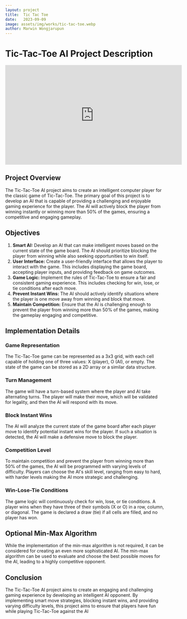 ```yaml
---
layout: project
title:  Tic Tac Toe
date:   2023-09-09
image: assets/img/works/tic-tac-toe.webp
author: Marwin Wongjarupun
---
```

# Tic-Tac-Toe AI Project Description


<iframe width="560" height="315" src="https://www.youtube.com/embed/ADqxZliNa3w?si=PNzxOcbePZFamSV5" title="YouTube video player" frameborder="0" allow="accelerometer; autoplay; clipboard-write; encrypted-media; gyroscope; picture-in-picture; web-share" allowfullscreen loading="lazy"></iframe>

## Project Overview

The Tic-Tac-Toe AI project aims to create an intelligent computer player for the classic game of Tic-Tac-Toe. The primary goal of this project is to develop an AI that is capable of providing a challenging and enjoyable gaming experience for the player. The AI will actively block the player from winning instantly or winning more than 50% of the games, ensuring a competitive and engaging gameplay.

## Objectives

1. **Smart AI:** Develop an AI that can make intelligent moves based on the current state of the game board. The AI should prioritize blocking the player from winning while also seeking opportunities to win itself.
2. **User Interface:** Create a user-friendly interface that allows the player to interact with the game. This includes displaying the game board, accepting player inputs, and providing feedback on game outcomes.
3. **Game Logic:** Implement the rules of Tic-Tac-Toe to ensure a fair and consistent gaming experience. This includes checking for win, lose, or tie conditions after each move.
4. **Prevent Instant Wins:** The AI should actively identify situations where the player is one move away from winning and block that move.
5. **Maintain Competition:** Ensure that the AI is challenging enough to prevent the player from winning more than 50% of the games, making the gameplay engaging and competitive.

## Implementation Details

### Game Representation

The Tic-Tac-Toe game can be represented as a 3x3 grid, with each cell capable of holding one of three values: X (player), O (AI), or empty. The state of the game can be stored as a 2D array or a similar data structure.

### Turn Management

The game will have a turn-based system where the player and AI take alternating turns. The player will make their move, which will be validated for legality, and then the AI will respond with its move.

### Block Instant Wins

The AI will analyze the current state of the game board after each player move to identify potential instant wins for the player. If such a situation is detected, the AI will make a defensive move to block the player.

### Competition Level

To maintain competition and prevent the player from winning more than 50% of the games, the AI will be programmed with varying levels of difficulty. Players can choose the AI's skill level, ranging from easy to hard, with harder levels making the AI more strategic and challenging.

### Win-Lose-Tie Conditions

The game logic will continuously check for win, lose, or tie conditions. A player wins when they have three of their symbols (X or O) in a row, column, or diagonal. The game is declared a draw (tie) if all cells are filled, and no player has won.

## Optional Min-Max Algorithm

While the implementation of the min-max algorithm is not required, it can be considered for creating an even more sophisticated AI. The min-max algorithm can be used to evaluate and choose the best possible moves for the AI, leading to a highly competitive opponent.

## Conclusion

The Tic-Tac-Toe AI project aims to create an engaging and challenging gaming experience by developing an intelligent AI opponent. By implementing smart move strategies, blocking instant wins, and providing varying difficulty levels, this project aims to ensure that players have fun while playing Tic-Tac-Toe against the AI
